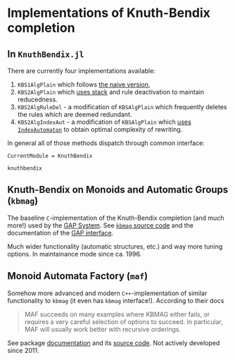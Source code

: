 # Implementations of Knuth-Bendix completion

## In `KnuthBendix.jl`

There are currently four implementations available:
1. `KBS1AlgPlain` which follows [the naive version](@ref "Naive"),
2. `KBS2AlgPlain` which [uses stack](@ref "Using a stack") and rule
   deactivation to maintain reducedness.
3. `KBS2AlgRuleDel` - a modification of `KBSAlgPlain` which frequently deletes
   the rules which are deemed redundant.
4. `KBS2AlgIndexAut` - a modification of `KBSAlgPlain` which [uses
   `IndexAutomaton`](@ref "Using index automaton") to obtain optimal complexity
   of rewriting.

In general all of those methods dispatch through common interface:

```@meta
CurrentModule = KnuthBendix
```

```@doc
knuthbendix
```

## Knuth-Bendix on Monoids and Automatic Groups (`kbmag`)

The baseline `C`-implementation of the Knuth-Bendix completion (and much more!)
used by the [GAP System](https://www.gap-system.org/).
See [`kbmag` source code](https://github.com/gap-packages/kbmag) and the
documentation of the
[GAP interface](https://gap-packages.github.io/kbmag/doc/chap0_mj.html).

Much wider functionality (automatic structures, etc.) and way more tuning
options. In maintainance mode since ca. 1996.

## Monoid Automata Factory (`maf`)

Somehow more advanced and modern `C++`-implementation of similar functionality
to `kbmag` (it even has `kbmag` interface!).
According to their docs

> MAF succeeds on many examples where KBMAG either fails, or requires a very
> careful selection of options to succeed. In particular, MAF will usually work
> better with recursive orderings.

See package
[documentation](https://maffsa.sourceforge.net/) and its
[source code](https://sourceforge.net/p/maffsa/code/HEAD/tree/).
Not actively developed since 2011.
